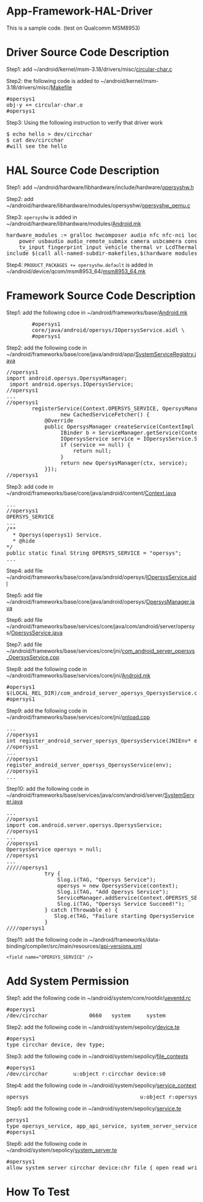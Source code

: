 # App-Framework-HAL-Driver
This is a sample code. (test on Qualcomm MSM8953)

# Driver Source Code Description
Step1: add ~/android/kernel/msm-3.18/drivers/misc/[circular-char.c](https://github.com/ivan0124/android-programming/blob/master/app-framework-hal-driver/android/kernel/msm-3.18/drivers/misc/circular-char.c)

Step2: the following code is added to ~/android/kernel/msm-3.18/drivers/misc/[Makefile](https://github.com/ivan0124/android-programming/blob/master/app-framework-hal-driver/android/kernel/msm-3.18/drivers/misc/Makefile)
<pre>
#opersys1
obj-y += circular-char.o
#opersys1
</pre>

Step3: Using the following instruction to verify that driver work
<pre>
$ echo hello > dev/circchar
$ cat dev/circchar
#will see the hello
</pre>

# HAL Source Code Description
Step1: add ~/android/hardware/libhardware/include/hardware/[opersyshw.h](https://github.com/ivan0124/android-programming/blob/master/app-framework-hal-driver/android/hardware/libhardware/include/hardware/opersyshw.h)

Step2: add ~/android/hardware/libhardware/modules/opersyshw/[opersyshw_qemu.c](https://github.com/ivan0124/android-programming/blob/master/app-framework-hal-driver/android/hardware/libhardware/modules/opersyshw/opersyshw_qemu.c)

Step3: `opersyshw` is added in ~/android/hardware/libhardware/modules/[Android.mk](https://github.com/ivan0124/android-programming/blob/master/app-framework-hal-driver/android/hardware/libhardware/modules/Android.mk)
<pre>
hardware_modules := gralloc hwcomposer audio nfc nfc-nci local_time \
	power usbaudio audio_remote_submix camera usbcamera consumerir sensors vibrator \
	tv_input fingerprint input vehicle thermal vr LcdThermalProtection opersyshw
include $(call all-named-subdir-makefiles,$(hardware_modules))
</pre>

Step4: `PRODUCT_PACKAGES += opersyshw.default` is added in ~/android/device/qcom/msm8953_64/[msm8953_64.mk](https://github.com/ivan0124/android-programming/blob/master/app-framework-hal-driver/android/device/qcom/msm8953_64/msm8953_64.mk)

# Framework Source Code Description
Step1: add the following cdoe in ~/android/frameworks/base/[Android.mk](https://github.com/ivan0124/android-programming/blob/master/app-framework-hal-driver/android/frameworks/base/Android.mk)
<pre>
        #opersys1
        core/java/android/opersys/IOpersysService.aidl \
        #opersys1
</pre>

Step2: add the following code in ~/android/frameworks/base/core/java/android/app/[SystemServiceRegistry.java](https://github.com/ivan0124/android-programming/blob/master/app-framework-hal-driver/android/frameworks/base/core/java/android/app/SystemServiceRegistry.java)
<pre>
//opersys1
import android.opersys.OpersysManager;
 import android.opersys.IOpersysService;
//opersys1
...
//opersys1
        registerService(Context.OPERSYS_SERVICE, OpersysManager.class,
                 new CachedServiceFetcher<OpersysManager>() {
            @Override
            public OpersysManager createService(ContextImpl ctx) {
                 IBinder b = ServiceManager.getService(Context.OPERSYS_SERVICE);
                 IOpersysService service = IOpersysService.Stub.asInterface(b);
                 if (service == null) {
                     return null;
                 }
                 return new OpersysManager(ctx, service);
            }});
//opersys1
</pre>

Step3: add code in ~/android/frameworks/base/core/java/android/content/[Context.java](https://github.com/ivan0124/android-programming/blob/master/app-framework-hal-driver/android/frameworks/base/core/java/android/content/Context.java)
<pre>
...
//opersys1
OPERSYS_SERVICE
...
/**
  * Opersys(opersys1) Service.
  * @hide
*/
public static final String OPERSYS_SERVICE = "opersys";
...
</pre>

Step4: add file ~/android/frameworks/base/core/java/android/opersys/[IOpersysService.aidl](https://github.com/ivan0124/android-programming/blob/master/app-framework-hal-driver/android/frameworks/base/core/java/android/opersys/IOpersysService.aidl)

Step5: add file ~/android/frameworks/base/core/java/android/opersys/[OpersysManager.java](https://github.com/ivan0124/android-programming/blob/master/app-framework-hal-driver/android/frameworks/base/core/java/android/opersys/OpersysManager.java)

Step6: add file ~/android/frameworks/base/services/core/java/com/android/server/opersys/[OpersysService.java](https://github.com/ivan0124/android-programming/blob/master/app-framework-hal-driver/android/frameworks/base/services/core/java/com/android/server/opersys/OpersysService.java)

Step7: add file ~/android/frameworks/base/services/core/jni/[com_android_server_opersys_OpersysService.cpp](https://github.com/ivan0124/android-programming/blob/master/app-framework-hal-driver/android/frameworks/base/services/core/jni/com_android_server_opersys_OpersysService.cpp)

Step8: add the following code in ~/android/frameworks/base/services/core/jni/[Android.mk](https://github.com/ivan0124/android-programming/blob/master/app-framework-hal-driver/android/frameworks/base/services/core/jni/Android.mk)
<pre>
#opersys1
$(LOCAL_REL_DIR)/com_android_server_opersys_OpersysService.cpp \
#opersys1
</pre>

Step9: add the following code in ~/android/frameworks/base/services/core/jni/[onload.cpp](https://github.com/ivan0124/android-programming/blob/master/app-framework-hal-driver/android/frameworks/base/services/core/jni/onload.cpp)
<pre>
...
//opersys1
int register_android_server_opersys_OpersysService(JNIEnv* env);
//opersys1
...
//opersys1
register_android_server_opersys_OpersysService(env);
//opersys1
...
</pre>

Step10: add the following code in ~/android/frameworks/base/services/java/com/android/server/[SystemServer.java](https://github.com/ivan0124/android-programming/blob/master/app-framework-hal-driver/android/frameworks/base/services/java/com/android/server/SystemServer.java)
<pre>
...
//opersys1
import com.android.server.opersys.OpersysService;
//opersys1
...
//opersys1
OpersysService opersys = null;
//opersys1
...
/////opersys1
            try {
                Slog.i(TAG, "Opersys Service");
                opersys = new OpersysService(context);                                                             
                Slog.i(TAG, "Add Opersys Service");
                ServiceManager.addService(Context.OPERSYS_SERVICE, opersys);                                       
                Slog.i(TAG, "Opersys Service Succeed!");                                                           
            } catch (Throwable e) {
               Slog.e(TAG, "Failure starting OpersysService Service", e);                                         
            }
////opersys1
</pre>

Step11: add the following code in ~/android/frameworks/data-binding/compiler/src/main/resources/[api-versions.xml](https://raw.githubusercontent.com/ivan0124/android-programming/master/app-framework-hal-driver/android/frameworks/data-binding/compiler/src/main/resources/api-versions.xml)

`<field name="OPERSYS_SERVICE" />`

# Add System Permission
Step1: add the following code in ~/android/system/core/rootdir/[ueventd.rc](https://github.com/ivan0124/android-programming/blob/master/app-framework-hal-driver/android/system/core/rootdir/ueventd.rc)
<pre>
#opersys1
/dev/circchar             0660   system     system
</pre>

Step2: add the following code in ~/android/system/sepolicy/[device.te](https://github.com/ivan0124/android-programming/blob/master/app-framework-hal-driver/android/system/sepolicy/device.te)
<pre>
#opersys1
type circchar_device, dev_type;
</pre>

Step3: add the following code in ~/android/system/sepolicy/[file_contexts](https://github.com/ivan0124/android-programming/blob/master/app-framework-hal-driver/android/system/sepolicy/file_contexts)
<pre>
#opersys1
/dev/circchar        u:object_r:circchar_device:s0
</pre>

Step4: add the following code in ~/android/system/sepolicy/[service_context](https://github.com/ivan0124/android-programming/blob/master/app-framework-hal-driver/android/system/sepolicy/service_contexts)
<pre>
opersys                                   u:object_r:opersys_service:s0
</pre>

Step5: add the following code in ~/android/system/sepolicy/[service.te](https://github.com/ivan0124/android-programming/blob/master/app-framework-hal-driver/android/system/sepolicy/service.te)
<pre>
persys1
type opersys_service, app_api_service, system_server_service, service_manager_type;
#opersys1
</pre>
Step6:  add the following code in ~/android/system/sepolicy/[system_server.te](https://github.com/ivan0124/android-programming/blob/master/app-framework-hal-driver/android/system/sepolicy/system_server.te)
<pre>
#opersys1
allow system_server circchar_device:chr_file { open read write ioctl };
</pre>

# How To Test 

